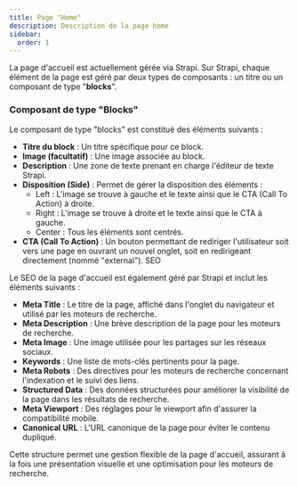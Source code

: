 ```yaml
---
title: Page "Home"
description: Description de la page home
sidebar:
  order: 1
---
```


La page d'accueil est actuellement gérée via Strapi. Sur Strapi, chaque élément de la page est géré par deux types de composants : un titre ou un composant de type "**blocks**".
### Composant de type "Blocks"
Le composant de type "blocks" est constitué des éléments suivants :

- **Titre du block** : Un titre spécifique pour ce block.
- **Image (facultatif)** : Une image associée au block.
- **Description** : Une zone de texte prenant en charge l'éditeur de texte Strapi.
- **Disposition (Side)** : Permet de gérer la disposition des éléments :
    - Left : L'image se trouve à gauche et le texte ainsi que le CTA (Call To Action) à droite.
    - Right : L'image se trouve à droite et le texte ainsi que le CTA à gauche.
    - Center : Tous les éléments sont centrés.
- **CTA (Call To Action)** : Un bouton permettant de rediriger l'utilisateur soit vers une page en ouvrant un nouvel onglet, soit en redirigeant directement (nommé "external").
SEO

Le SEO de la page d'accueil est également géré par Strapi et inclut les éléments suivants :

- **Meta Title** : Le titre de la page, affiché dans l'onglet du navigateur et utilisé par les moteurs de recherche.
- **Meta Description** : Une brève description de la page pour les moteurs de recherche.
- **Meta Image** : Une image utilisée pour les partages sur les réseaux sociaux.
- **Keywords** : Une liste de mots-clés pertinents pour la page.
- **Meta Robots** : Des directives pour les moteurs de recherche concernant l'indexation et le suivi des liens.
- **Structured Data** : Des données structurées pour améliorer la visibilité de la page dans les résultats de recherche.
- **Meta Viewport** : Des réglages pour le viewport afin d'assurer la compatibilité mobile.
- **Canonical URL** : L'URL canonique de la page pour éviter le contenu dupliqué.

Cette structure permet une gestion flexible de la page d'accueil, assurant à la fois une présentation visuelle et une optimisation pour les moteurs de recherche.
